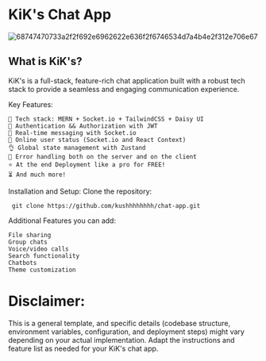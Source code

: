 # KiK's Chat App 
![68747470733a2f2f692e6962622e636f2f6746534d7a4b4e2f312e706e67](https://github.com/Kushhhhhhhh/chat-app/assets/111528483/fe9f5c45-7d13-4f87-b93d-175535011a80)


## What is KiK's?

KiK's is a full-stack, feature-rich chat application built with a robust tech stack to provide a seamless and engaging communication experience.


Key Features:

    🌟 Tech stack: MERN + Socket.io + TailwindCSS + Daisy UI
    🎃 Authentication && Authorization with JWT
    👾 Real-time messaging with Socket.io
    🚀 Online user status (Socket.io and React Context)
    👌 Global state management with Zustand
    🐞 Error handling both on the server and on the client
    ⭐ At the end Deployment like a pro for FREE!
    ⏳ And much more!


 Installation and Setup:
    Clone the repository:
```
 git clone https://github.com/kushhhhhhhh/chat-app.git 
```
 Additional Features you can add:

    File sharing
    Group chats
    Voice/video calls
    Search functionality
    Chatbots
    Theme customization

# Disclaimer:

This is a general template, and specific details (codebase structure, environment variables, configuration, and deployment steps) might vary depending on your actual implementation. Adapt the instructions and feature list as needed for your KiK's chat app.
